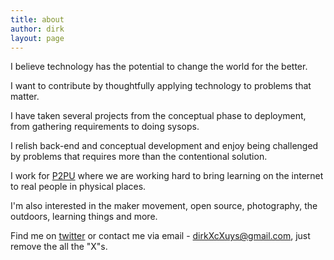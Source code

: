```yaml
---
title: about
author: dirk
layout: page
---
```


I believe technology has the potential to change the world for the better.

I want to contribute by thoughtfully applying technology to problems that matter.

I have taken several projects from the conceptual phase to deployment, from gathering requirements to doing sysops.

I relish back-end and conceptual development and enjoy being challenged by problems that requires more than the contentional solution.

I work for [P2PU](https://p2pu.org) where we are working hard to bring learning on the internet to real people in physical places.

I'm also interested in the maker movement, open source, photography, the outdoors, learning things and more.

Find me on [twitter](https://twitter.com/riskycud) or contact me via email - dirkXcXuys@gmail.com, just remove the all the "X"s.
